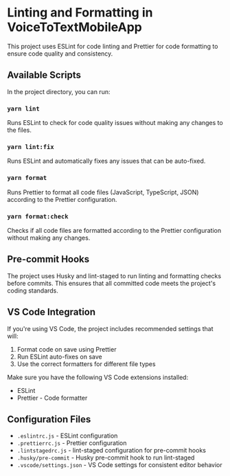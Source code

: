 # Linting and Formatting in VoiceToTextMobileApp

This project uses ESLint for code linting and Prettier for code formatting to ensure code quality and consistency.

## Available Scripts

In the project directory, you can run:

### `yarn lint`

Runs ESLint to check for code quality issues without making any changes to the files.

### `yarn lint:fix`

Runs ESLint and automatically fixes any issues that can be auto-fixed.

### `yarn format`

Runs Prettier to format all code files (JavaScript, TypeScript, JSON) according to the Prettier configuration.

### `yarn format:check`

Checks if all code files are formatted according to the Prettier configuration without making any changes.

## Pre-commit Hooks

The project uses Husky and lint-staged to run linting and formatting checks before commits. This ensures that all committed code meets the project's coding standards.

## VS Code Integration

If you're using VS Code, the project includes recommended settings that will:

1. Format code on save using Prettier
2. Run ESLint auto-fixes on save
3. Use the correct formatters for different file types

Make sure you have the following VS Code extensions installed:
- ESLint
- Prettier - Code formatter

## Configuration Files

- `.eslintrc.js` - ESLint configuration
- `.prettierrc.js` - Prettier configuration
- `.lintstagedrc.js` - lint-staged configuration for pre-commit hooks
- `.husky/pre-commit` - Husky pre-commit hook to run lint-staged
- `.vscode/settings.json` - VS Code settings for consistent editor behavior